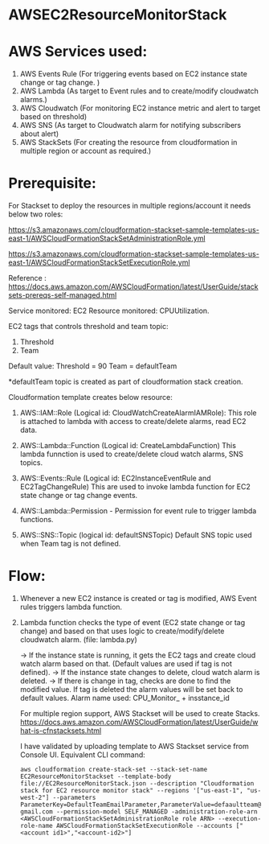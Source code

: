 # AWSEC2ResourceMonitorStack

# AWS Services used:

1. AWS Events Rule (For triggering events based on EC2 instance state change or tag change. )
2. AWS Lambda (As target to Event rules and to create/modify cloudwatch alarms.)
3. AWS Cloudwatch (For monitoring EC2 instance metric and alert to target based on threshold)
4. AWS SNS (As target to Cloudwatch alarm for notifying subscribers about alert) 
5. AWS StackSets (For creating the resource from cloudformation in multiple region or account as required.)


# Prerequisite:

For Stackset to deploy the resources in multiple regions/account it needs below two roles:

https://s3.amazonaws.com/cloudformation-stackset-sample-templates-us-east-1/AWSCloudFormationStackSetAdministrationRole.yml

https://s3.amazonaws.com/cloudformation-stackset-sample-templates-us-east-1/AWSCloudFormationStackSetExecutionRole.yml

Reference : https://docs.aws.amazon.com/AWSCloudFormation/latest/UserGuide/stacksets-prereqs-self-managed.html


Service monitored: EC2
Resource monitored: CPUUtilization.

EC2 tags that controls threshold and team topic:
1. Threshold
2. Team

Default value: 
Threshold = 90
Team = defaultTeam

*defaultTeam topic is created as part of cloudformation stack creation.

Cloudformation template creates below resource:
1. AWS::IAM::Role (Logical id: CloudWatchCreateAlarmIAMRole):
   This role is attached to lambda with access to create/delete alarms, read EC2 data.

2. AWS::Lambda::Function (Logical id: CreateLambdaFunction)
   This lambda funnction is used to create/delete cloud watch alarms, SNS topics.

3. AWS::Events::Rule (Logical id: EC2InstanceEventRule and EC2TagChangeRule)
   This are used to invoke lambda function for EC2 state change or tag change events.

4. AWS::Lambda::Permission - Permission for event rule to trigger lambda functions.

5. AWS::SNS::Topic (logical id: defaultSNSTopic)
   Default SNS topic used when Team tag is not defined.

# Flow:

1. Whenever a new EC2 instance is created or tag is modified, AWS Event rules triggers lambda function.

2. Lambda function checks the type of event (EC2 state change or tag change) and based on that uses logic to create/modify/delete cloudwatch alarm. (file: lambda.py)

   -> If the instance state is running, it gets the EC2 tags and create cloud watch alarm based on that. (Default values are used if tag is not defined).
   -> If the instance state changes to delete, cloud watch alarm is deleted.
   -> If there is change in tag, checks are done to find the modified value. If tag is deleted the alarm values will be set back to default values.
   Alarm name used: CPU_Monitor_ + insstance_id
   
   For multiple region support, AWS Stackset will be used to create Stacks. https://docs.aws.amazon.com/AWSCloudFormation/latest/UserGuide/what-is-cfnstacksets.html
   
   I have validated by uploading template to AWS Stackset service from Console UI. Equivalent CLI command: 
   
   ```aws cloudformation create-stack-set --stack-set-name EC2ResourceMonitorStackset --template-body file://EC2ResourceMonitorStack.json --description "Cloudformation stack for EC2 resource monitor stack" --regions '["us-east-1", "us-west-2"] --parameters  ParameterKey=DefaultTeamEmailParameter,ParameterValue=defaaultteam@gmail.com --permission-model SELF_MANAGED -administration-role-arn <AWSCloudFormationStackSetAdministrationRole role ARN> --execution-role-name AWSCloudFormationStackSetExecutionRole --accounts ["<account id1>","<account-id2>"]```
